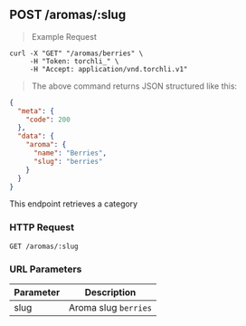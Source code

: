 ## POST /aromas/:slug

> Example Request

```shell
curl -X "GET" "/aromas/berries" \
     -H "Token: torchli_" \
     -H "Accept: application/vnd.torchli.v1"
```

> The above command returns JSON structured like this:

```json
{
  "meta": {
    "code": 200
  },
  "data": {
    "aroma": {
      "name": "Berries",
      "slug": "berries"
    }
  }
}
```

This endpoint retrieves a category

### HTTP Request

`GET /aromas/:slug`

### URL Parameters

Parameter | Description
--------- | -----------
slug | Aroma slug `berries`
